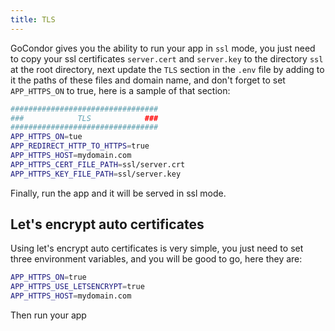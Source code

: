 ```yaml
---
title: TLS
---
```


GoCondor gives you the ability to run your app in `ssl` mode, you just need to copy your ssl certificates `server.cert` and `server.key` to the directory `ssl` at the root directory, next update the `TLS` section in the `.env` file by adding to it the paths of these files and domain name, and don't forget to set `APP_HTTPS_ON` to true, here is a sample of that section:
```bash
#################################
###            TLS            ###
#################################
APP_HTTPS_ON=tue
APP_REDIRECT_HTTP_TO_HTTPS=true
APP_HTTPS_HOST=mydomain.com
APP_HTTPS_CERT_FILE_PATH=ssl/server.crt
APP_HTTPS_KEY_FILE_PATH=ssl/server.key
```
Finally, run the app and it will be served in ssl mode.

## Let's encrypt auto certificates 
Using let's encrypt auto certificates is very simple, you just need to set three environment variables, and you will be good to go, here they are:
```bash
APP_HTTPS_ON=true
APP_HTTPS_USE_LETSENCRYPT=true
APP_HTTPS_HOST=mydomain.com
```
Then run your app